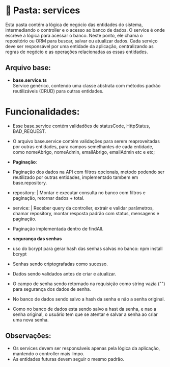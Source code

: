 
# 📂 Pasta: services

Esta pasta contém a lógica de negócio das entidades do sistema, intermediando o controller e o acesso ao banco de dados. O service é onde escreve a lógica para acessar o banco. Neste ponto, ele chama o repositório ou ORM para buscar, salvar ou atualizar dados. Cada serviço deve ser responsável por uma entidade da aplicação, centralizando as regras de negócio e as operações relacionadas as essas entidades.

## Arquivo base:

- **base.service.ts**  
  Service genérico, contendo uma classe abstrata com métodos padrão reutilizáveis (CRUD) para outras entidades.

# Funcionalidades:
- Esse base.service contém validadões de statusCode, HttpStatus, BAD_REQUEST.
- O arquivo base.service contém validações para serem reaproveitadas por outras entidades, para campos semelhantes de cada entidade, como nomeAbrigo, nomeAdmin, emailAbrigo, emailAdmin etc e etc;

- **Paginação**:
- Paginação dos dados na API com filtros opcionais, metodo podendo ser reutilizado por outras entidades, implementado tambem em base.repository.
- repository: | Montar e executar consulta no banco com filtros e paginação, retornar dados + total.                                                 
- service: | Receber query da controller, extrair e validar parâmetros, chamar repository, montar resposta padrão com status, mensagens e paginação.
- Paginação implementada dentro de findAll.

- **segurança das senhas**
- uso do bcrypt para gerar hash das senhas salvas no banco: npm install bcrypt
- Senhas sendo criptografadas como sucesso.
- Dados sendo validados antes de criar e atualizar.
- O campo de senha sendo retornado na requisição como string vazia ("") para segurança dos dados de senha.
- No banco de dados sendo salvo a hash da senha e não a senha original.
- Como no banco de dados esta sendo salvo a hast da senha, e nao a senha original, o usuário tem que se atentar e salvar a senha ao criar uma nova senha.

## Observações:
- Os services devem ser responsáveis apenas pela lógica da aplicação, mantendo o controller mais limpo.
- As entidades futuras devem seguir o mesmo padrão.

